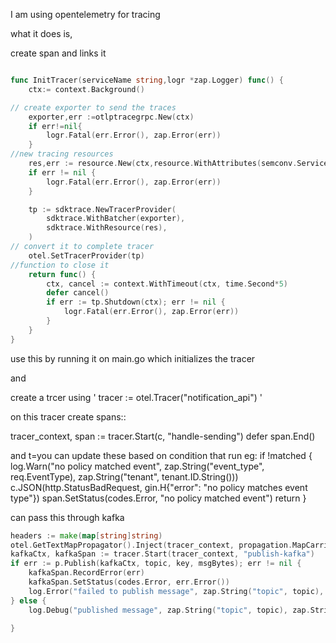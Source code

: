 I am using opentelemetry for tracing 

what it does is,

create span and links it

```go

func InitTracer(serviceName string,logr *zap.Logger) func() {
	ctx:= context.Background()

// create exporter to send the traces
	exporter,err :=otlptracegrpc.New(ctx)
	if err!=nil{
		logr.Fatal(err.Error(), zap.Error(err))
	}
//new tracing resources
	res,err := resource.New(ctx,resource.WithAttributes(semconv.ServiceNameKey.String(serviceName)))
	if err != nil {
		logr.Fatal(err.Error(), zap.Error(err))
    }

	tp := sdktrace.NewTracerProvider(
		sdktrace.WithBatcher(exporter),
        sdktrace.WithResource(res),
	)
// convert it to complete tracer
	otel.SetTracerProvider(tp)
//function to close it
	return func() {
        ctx, cancel := context.WithTimeout(ctx, time.Second*5)
        defer cancel()
        if err := tp.Shutdown(ctx); err != nil {
			logr.Fatal(err.Error(), zap.Error(err))
        }
    }
}	

```


use this by running it on main.go which initializes the tracer

and 

create a trcer using
'
	tracer := otel.Tracer("notification_api")
'

on this tracer create spans::

tracer_context, span := tracer.Start(c, "handle-sending")
		defer span.End()

and t=you can update these based on condition that run eg:
	if !matched {
			log.Warn("no policy matched event", zap.String("event_type", req.EventType), zap.String("tenant", tenant.ID.String()))
			c.JSON(http.StatusBadRequest, gin.H{"error": "no policy matches event type"})
			span.SetStatus(codes.Error, "no policy matched event")
			return
		}


can pass this through kafka
```go
headers := make(map[string]string)
otel.GetTextMapPropagator().Inject(tracer_context, propagation.MapCarrier(headers))
kafkaCtx, kafkaSpan := tracer.Start(tracer_context, "publish-kafka")
if err := p.Publish(kafkaCtx, topic, key, msgBytes); err != nil {
    kafkaSpan.RecordError(err)
    kafkaSpan.SetStatus(codes.Error, err.Error())
    log.Error("failed to publish message", zap.String("topic", topic), zap.Error(err))
} else {
    log.Debug("published message", zap.String("topic", topic), zap.String("tenant", tenant.ID.String()))
    
}
```